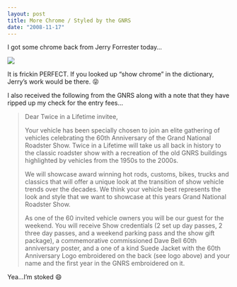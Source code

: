 ```yaml
---
layout: post
title: More Chrome / Styled by the GNRS
date: "2008-11-17"
---
```


I got some chrome back from Jerry Forrester today…

![](/images/pop/Kart_Hauler_Blog/29-chrome_003.jpg)

It is frickin PERFECT. If you looked up “show chrome” in the dictionary, Jerry’s work would be there. 😝

I also received the following from the GNRS along with a note that they have ripped up my check for the entry fees…

> Dear Twice in a Lifetime invitee,
> 
> Your vehicle has been specially chosen to join an elite gathering of vehicles celebrating the 60th Anniversary of the Grand National Roadster Show. Twice in a Lifetime will take us all back in history to the classic roadster show with a recreation of the old GNRS buildings highlighted by vehicles from the 1950s to the 2000s.
> 
> We will showcase award winning hot rods, customs, bikes, trucks and classics that will offer a unique look at the transition of show vehicle trends over the decades. We think your vehicle best represents the look and style that we want to showcase at this years Grand National Roadster Show.
> 
> As one of the 60 invited vehicle owners you will be our guest for the weekend. You will receive Show credentials (2 set up day passes, 2 three day passes, and a weekend parking pass and the show gift package), a commemorative commissioned Dave Bell 60th anniversary poster, and a one of a kind Suede Jacket with the 60th Anniversary Logo embroidered on the back (see logo above) and your name and the first year in the GNRS embroidered on it.

Yea…I’m stoked 😄
